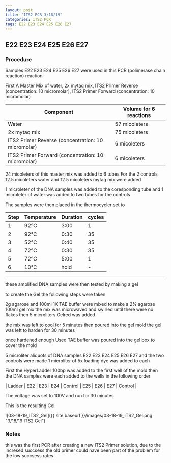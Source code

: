 ```yaml
---
layout: post
title: "ITS2 PCR 3/18/19"
categories: ITS2 PCR
tags: E22 E23 E24 E25 E26 E27 
---
```


## E22 E23 E24 E25 E26 E27 

### Procedure

Samples E22 E23 E24 E25 E26 E27 were used in this PCR (polimerase chain reaction) reaction 

First A Master Mix of water, 2x mytaq mix, ITS2 Primer Reverse (concentration: 10 micromolar), ITS2 Primer Forward (concentration: 10 micromolar)


|Component| Volume for 6 reactions|
|---------|---------------------------|
|Water| 57 micoleters|
|2x mytaq mix| 75 micoleters|
|ITS2 Primer Reverse (concentration: 10 micromolar)| 6 micoleters|
|ITS2 Primer Forward (concentration: 10 micromolar)| 6 micoleters|

24 micoleters of this master mix was added to 6 tubes 
For the 2 controls 12.5 micoleters water and 12.5 micoleters mytaq mix were added

1 microleter of the DNA samples was added to the coresponding tube
and 1 microleter of water was added to two tubes for the controls

The samples were then placed in the thermocycler set to 

|Step|Temperature|Duration|cycles|
|----|-------|--------|-------|
|1|92°C|3:00|1|
|2|92°C|0:30|35|
|3|52°C|0:40|35|
|4|72°C|0:30|35|
|5|72°C|5:00|1|
|6|10°C|hold|-|

___________

these amplified DNA samples were then tested by making a gel

to create the Gel the following steps were taken 

2g agarose and 100ml 1X TAE buffer were mixed to make a 2% agarose 100ml gel mix 
the mix was microwaved and swirled until there were no flakes 
then 5 microliters Gelred was added

the mix was left to cool for 5 minutes then poured into the gel mold
the gel was left to harden for 30 minutes 

once hardened enough Used TAE buffer was poured into the gel box to cover the mold

5 microliter aliquots of DNA samples E22 E23 E24 E25 E26 E27 and the two controls were made 
1 microliter of 5x loading dye was added to each

First the HyperLadder 100bp was added to the first well of the mold 
then the DNA samples were each added to the wells in the following order 

| Ladder | E22 | E23 | E24 | Control | E25 | E26 | E27 | Control |

The voltage was set to 100V and run for 30 minutes


This is the resulting Gel

![03-18-19_ITS2_Gel]({{ site.baseurl }}/images/03-18-19_ITS2_Gel.png "3/18/19 ITS2 Gel")

### Notes

this was the first PCR after creating a new ITS2 Primer solution,
 due to the incresed succsess the old primer could have been part of the problem for the low succsess rates